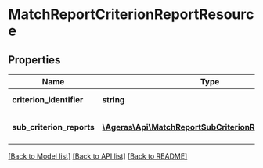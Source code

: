 # MatchReportCriterionReportResource

## Properties
Name | Type | Description | Notes
------------ | ------------- | ------------- | -------------
**criterion_identifier** | **string** | Criterion identifier. | [optional] 
**sub_criterion_reports** | [**\Ageras\Api\MatchReportSubCriterionReportResource[]**](MatchReportSubCriterionReportResource.md) | Sub-criterion reports. | [optional] 

[[Back to Model list]](../README.md#documentation-for-models) [[Back to API list]](../README.md#documentation-for-api-endpoints) [[Back to README]](../README.md)


